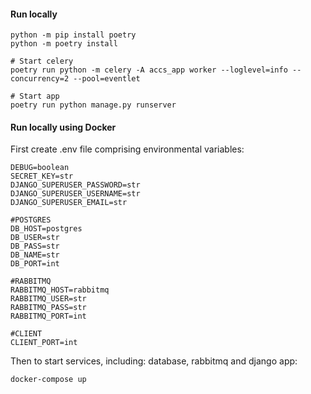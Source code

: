 #### Run locally
```
python -m pip install poetry
python -m poetry install

# Start celery
poetry run python -m celery -A accs_app worker --loglevel=info --concurrency=2 --pool=eventlet

# Start app
poetry run python manage.py runserver
```

#### Run locally using Docker
First create .env file comprising environmental variables:

```
DEBUG=boolean
SECRET_KEY=str
DJANGO_SUPERUSER_PASSWORD=str
DJANGO_SUPERUSER_USERNAME=str
DJANGO_SUPERUSER_EMAIL=str

#POSTGRES
DB_HOST=postgres
DB_USER=str
DB_PASS=str
DB_NAME=str
DB_PORT=int

#RABBITMQ
RABBITMQ_HOST=rabbitmq
RABBITMQ_USER=str
RABBITMQ_PASS=str
RABBITMQ_PORT=int

#CLIENT
CLIENT_PORT=int
```

Then to start services, including: database, rabbitmq and django app:

```
docker-compose up
```
